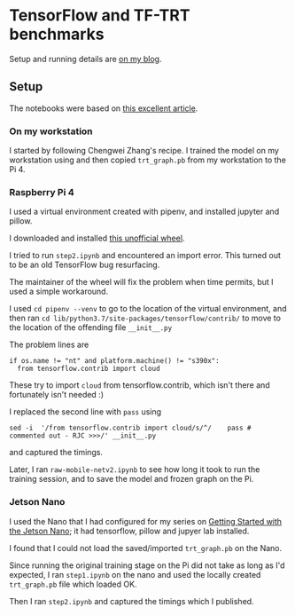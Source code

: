 # TensorFlow and TF-TRT benchmarks

Setup and running details are [on my blog](https://blog.rareschool.com/).

## Setup

The notebooks were based on [this excellent article](https://www.dlology.com/blog/how-to-run-keras-model-on-jetson-nano/).

### On my workstation

I started by following Chengwei Zhang's recipe.
I trained the model on my workstation using 
and then copied `trt_graph.pb` from my workstation to the Pi 4.


### Raspberry Pi 4

I used a virtual environment created with pipenv, and installed jupyter and pillow.

I downloaded and installed [this unofficial wheel](https://github.com/PINTO0309/Tensorflow-bin/blob/master/tensorflow-1.14.0-cp37-cp37m-linux_armv7l.whl).

I tried to run `step2.ipynb` and encountered an import error.
This turned out to be an old TensorFlow bug resurfacing.

The maintainer of the wheel will fix the problem when time permits,
but I used a simple workaround.

I used `cd pipenv --venv` to go to the location of the virtual environment,
and then ran `cd lib/python3.7/site-packages/tensorflow/contrib/` to move to the location
of the offending file `__init__.py`

The problem lines are
 
    if os.name != "nt" and platform.machine() != "s390x":
      from tensorflow.contrib import cloud

These try to import `cloud` from tensorflow.contrib, which isn't there
and fortunately isn't needed :)
    
I replaced the second line with `pass` using

    sed -i  '/from tensorflow.contrib import cloud/s/^/    pass # commented out - RJC >>>/' __init__.py

and captured the timings.

Later, I ran `raw-mobile-netv2.ipynb` to see how long it took to run
the training session, and to save the model and frozen graph on the Pi.

### Jetson Nano

I used the Nano that I had configured for my series on
[Getting Started with the Jetson Nano](https://blog.rareschool.com/2019/05/getting-started-with-jetson-nano.html);
it had tensorflow, pillow and jupyer lab installed.

I found that I could not load the saved/imported `trt_graph.pb` on the Nano.

Since running the original training stage on the Pi
did not take as long as I'd expected,
I ran `step1.ipynb` on the nano and used the locally created `trt_graph.pb`
file which loaded OK.

Then I ran `step2.ipynb` and captured the timings which I published.




    
    


